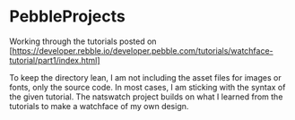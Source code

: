 # PebbleProjects
Working through the tutorials posted on [https://developer.rebble.io/developer.pebble.com/tutorials/watchface-tutorial/part1/index.html]

To keep the directory lean, I am not including the asset files for images or fonts, only the source code. In most cases, I am sticking with the syntax of the given tutorial. The natswatch project builds on what I learned from the tutorials to make a watchface of my own design.
